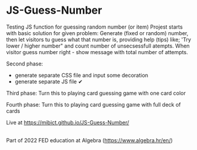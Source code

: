 # JS-Guess-Number
Testing JS function for guessing random number (or item)
Projest starts with basic solution for given problem:
Generate (fixed or random) number, then let visitors tu guess what that number is, 
providing help (tips) like; 'Try lower / higher number" and count number of unsecsessfull atempts. 
When visitor guess number right - show message with total number of attempts.

Second phase:
- generate separate CSS file and input some decoration
- generate separate JS file &#10004;

Third phase:
Turn this to playing card guessing game with one card color

Fourth phase:
Turn this to playing card guessing game with full deck of cards

Live at https://mibict.github.io/JS-Guess-Number/ <br><br>


Part of 2022 FED education at Algebra (https://www.algebra.hr/en/)
